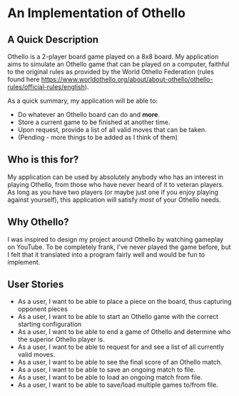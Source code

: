 # An Implementation of Othello

## A Quick Description

Othello is a 2-player board game played on a 8x8 board. My application aims to simulate an Othello game that can be 
played on a computer, faithful to the original rules as provided by the World Othello Federation
(rules found here https://www.worldothello.org/about/about-othello/othello-rules/official-rules/english).

As a quick summary, my application will be able to: 
* Do whatever an Othello board can do and **more**.
* Store a current game to be finished at another time.
* Upon request, provide a list of all valid moves that can be taken.  
* (Pending - more things to be added as I think of them)

## Who is this for?
My application can be used by absolutely anybody who has an interest in playing Othello, from those who have never 
heard of it to veteran players. As long as you have two players (or maybe just one if you enjoy playing
against yourself), this application will satisfy *most* of your Othello needs.

## Why Othello?
I was inspired to design my project around Othello by watching gameplay on YouTube. To be completely frank, I've never 
played the game before, but I felt that it translated into a program fairly well and would be fun to implement.


## User Stories
* As a user, I want to be able to place a piece on the board, thus capturing opponent pieces
* As a user, I want to be able to start an Othello game with the correct starting configuration
* As a user, I want to be able to end a game of Othello and determine who the superior Othello player is.
* As a user, I want to be able to request for and see a list of all currently valid moves.
* As a user, I want to be able to see the final score of an Othello match.
* As a user, I want to be able to save an ongoing match to file.
* As a user, I want to be able to load an ongoing match from file.
* As a user, I want to be able to save/load multiple games to/from file.
